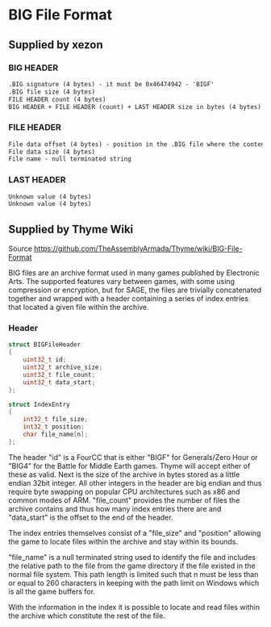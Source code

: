 # BIG File Format

## Supplied by xezon

### BIG HEADER

``` txt
.BIG signature (4 bytes) - it must be 0x46474942 - 'BIGF'
.BIG file size (4 bytes)
FILE HEADER count (4 bytes)
BIG HEADER + FILE HEADER (count) + LAST HEADER size in bytes (4 bytes)
```

### FILE HEADER

``` txt
File data offset (4 bytes) - position in the .BIG file where the content of this specific file starts
File data size (4 bytes)
File name - null terminated string
```

### LAST HEADER

``` txt
Unknown value (4 bytes)
Unknown value (4 bytes)
```

## Supplied by Thyme Wiki

Source
<https://github.com/TheAssemblyArmada/Thyme/wiki/BIG-File-Format>

BIG files are an archive format used in many games published by Electronic Arts.
The supported features vary between games, with some using compression or encryption, but for SAGE,
the files are trivially concatenated together and wrapped with a header containing a series of index entries
that located a given file within the archive.

### Header

``` cpp
struct BIGFileHeader
{
    uint32_t id;
    uint32_t archive_size;
    uint32_t file_count;
    uint32_t data_start;
};

struct IndexEntry
{
    int32_t file_size;
    int32_t position;
    char file_name[n];
};
```

The header "id" is a FourCC that is either "BIGF" for Generals/Zero Hour or "BIG4" for the Battle for Middle Earth games.
Thyme will accept either of these as valid. Next is the size of the archive in bytes stored as a little endian 32bit integer.
All other integers in the header are big endian and thus require byte swapping on popular CPU architectures such as x86
and common modes of ARM. "file_count" provides the number of files the archive contains and thus how many index entries
there are and "data_start" is the offset to the end of the header.

The index entries themselves consist of a "file_size" and "position" allowing the game to locate files within the archive
and stay within its bounds.

"file_name" is a null terminated string used to identify the file and includes the relative path to the file from the
game directory if the file existed in the normal file system. This path length is limited such that n must be
less than or equal to 260 characters in keeping with the path limit on Windows which is all the game buffers for.

With the information in the index it is possible to locate and read files within the archive
which constitute the rest of the file.
